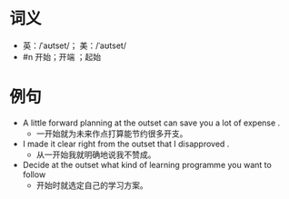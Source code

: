 # 词义
- 英：/ˈaʊtset/； 美：/ˈaʊtset/
- #n 开始；开端 ；起始
# 例句
- A little forward planning at the outset can save you a lot of expense .
	- 一开始就为未来作点打算能节约很多开支。
- I made it clear right from the outset that I disapproved .
	- 从一开始我就明确地说我不赞成。
- Decide at the outset what kind of learning programme you want to follow
	- 开始时就选定自己的学习方案。
